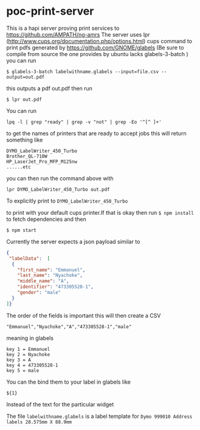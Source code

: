 # poc-print-server
This is a hapi server proving print services to https://github.com/AMPATH/ng-amrs
The server uses lpr (http://www.cups.org/documentation.php/options.html) cups command to print pdfs generated by https://github.com/GNOME/glabels (Be sure to compile from source the one provides by ubuntu lacks glabels-3-batch )
you can run 

```$ glabels-3-batch labelwithname.glabels --input=file.csv --output=out.pdf ```

this outputs a pdf out.pdf
then run 

```$ lpr out.pdf ```

You can run

```lpq -l | grep "ready" | grep -v "not" | grep -Eo '^[^ ]+'``` 

to get the names of printers that are ready to accept jobs
 this will return something like
 
 ```
 DYMO_LabelWriter_450_Turbo
 Brother_QL-710W
 HP_LaserJet_Pro_MFP_M125nw
 ......etc
 ```
you can then run the command above with

```
lpr DYMO_LabelWriter_450_Turbo out.pdf
```
To explicitly print to ```DYMO_LabelWriter_450_Turbo ```

to print with your default cups printer.If that is okay then run 
```$ npm install ``` to fetch dependencies and then

```$ npm start ```

Currently the server expects a json payload similar to 

```json
{
 "labelData":  [
  {
    "first_name": "Emmanuel",
    "last_name": "Nyachoke",
    "middle_name": "A",
    "identifier": "473305528-1",
    "gender": "male"
  }
]}

```
The order of the fields is important this will then create a CSV 

```
"Emmanuel","Nyachoke","A","473305528-1","male"
```
meaning in glabels

```
key 1 = Emmanuel
key 2 = Nyachoke
key 3 = A
key 4 = 473305528-1
key 5 = male
```
You can the bind them to your label in glabels like 
```
${1}
``` 
Instead of  the text for the particular widget

The file ```labelwithname.glabels``` is a label template for ```Dymo 999010 Address labels 28.575mm X 88.9mm``` 
